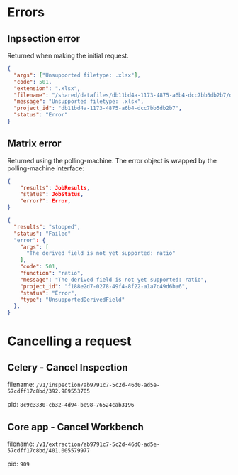 # Errors

## Inpsection error

Returned when making the initial request.

```json
{
  "args": ["Unsupported filetype: .xlsx"],
  "code": 501,
  "extension": ".xlsx",
  "filename": "/shared/datafiles/db11bd4a-1173-4875-a6b4-dcc7bb5db2b7/dropbox/4bdff8/lE0WdposqDkAAAAAABppzg/productA_Units_short.xlsx",
  "message": "Unsupported filetype: .xlsx",
  "project_id": "db11bd4a-1173-4875-a6b4-dcc7bb5db2b7",
  "status": "Error"
}
```

## Matrix error

Returned using the polling-machine. The error object is wrapped by the polling-machine
interface:

```json
{
    "results": JobResults,
    "status": JobStatus,
    "error?": Error,
}
```

```json
{
  "results": "stopped",
  "status": "Failed"
  "error": {
    "args": [
      "The derived field is not yet supported: ratio"
    ],
    "code": 501,
    "function": "ratio",
    "message": "The derived field is not yet supported: ratio",
    "project_id": "f188e2d7-0278-49f4-8f22-a1a7c49d6ba6",
    "status": "Error",
    "type": "UnsupportedDerivedField"
  },
}
```

# Cancelling a request

## Celery - Cancel Inspection

filename: `/v1/inspection/ab9791c7-5c2d-46d0-ad5e-57cdff17c8bd/392.989553705`

pid: `8c9c3330-cb32-4d94-be98-76524cab3196`

## Core app - Cancel Workbench

filename: `/v1/extraction/ab9791c7-5c2d-46d0-ad5e-57cdff17c8bd/401.005579977`

pid: `909`
